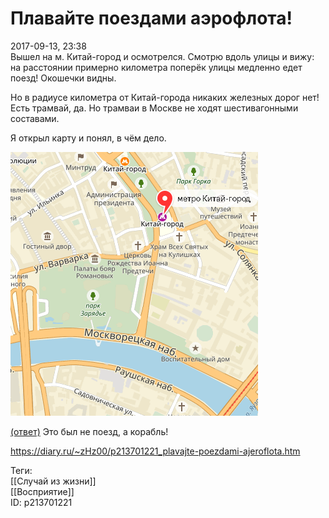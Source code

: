 Плавайте поездами аэрофлота!
=============================

   
 2017-09-13, 23:38   
  Вышел на м. Китай-город и осмотрелся. Смотрю вдоль улицы и вижу: на расстоянии примерно километра поперёк улицы медленно едет поезд! Окошечки видны.   
   
 Но в радиусе километра от Китай-города никаких железных дорог нет! Есть трамвай, да. Но трамваи в Москве не ходят шестивагонными составами.   
   
 Я открыл карту и понял, в чём дело.   
   
  ![](pics/nAzl0wh.png)    
   
  [(ответ)](https://zHz00.diary.ru/p213701221.htm?index=1#linkmore213701221m1)    Это был не поезд, а корабль!     
    
 <https://diary.ru/~zHz00/p213701221_plavajte-poezdami-ajeroflota.htm>   
   
 Теги:   
 [[Случай из жизни]]   
 [[Восприятие]]   
 ID: p213701221